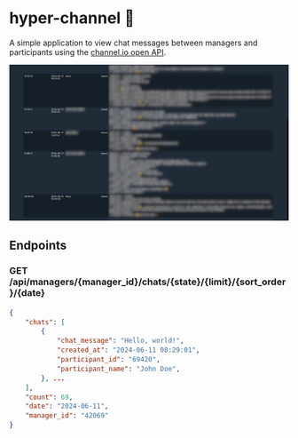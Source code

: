 # hyper-channel 🚀

A simple application to view chat messages between managers and participants using the [channel.io open API](https://api-doc.channel.io/).

![Capture](capture.png)

## Endpoints

### GET /api/managers/{manager_id}/chats/{state}/{limit}/{sort_order}/{date}

```json
{
    "chats": [
        {
            "chat_message": "Hello, world!",
            "created_at": "2024-06-11 08:29:01",
            "participant_id": "69420",
            "participant_name": "John Doe",
        }, ...
    ],
    "count": 69,
    "date": "2024-06-11",
    "manager_id": "42069"
}
```
